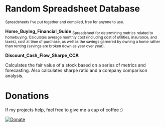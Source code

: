 # Random Spreadsheet Database
<sub>Spreadsheets I've put together and compiled, free for anyone to use.</sub>


<b>Home_Buying_Financial_Guide</b>
<sub> Spreadsheet for determining metrics related to homebuying. Calculates average monthly cost (including cost of utilities, insurance, and taxes), cost at time of purchase, as well as the savings garnered by owning a home rather than renting (savings are broken down as year over year). </sub>


<b>Discount_Cash_Flow_Sharpe_CCA</b>
<p> Calculates the fair value of a stock based on a series of metrics and forecasting. Also calculates sharpe ratio and a company comparison analysis.</p>

# Donations
If my projects help, feel free to give me a cup of coffee :)

[![Donate](https://img.shields.io/badge/Donate-PayPal-green.svg)](https://www.paypal.com/donate/?business=TP4R5WHRDE33U&no_recurring=0&currency_code=USD)
